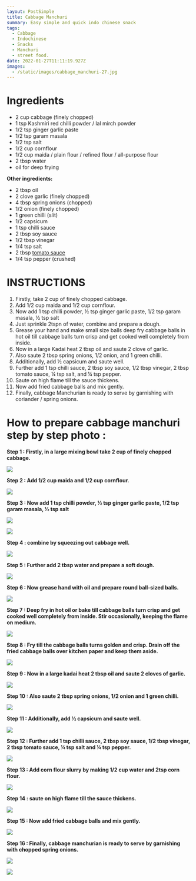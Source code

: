 ```yaml
---
layout: PostSimple
title: Cabbage Manchuri
summary: Easy simple and quick indo chinese snack
tags:
  - Cabbage
  - Indochinese
  - Snacks
  - Manchuri
  - street food.
date: 2022-01-27T11:11:19.927Z
images:
  - /static/images/cabbage_manchuri-27.jpg
---
```

# Ingredients

* 2 cup cabbage (finely chopped)
* 1 tsp Kashmiri red chilli powder / lal mirch powder 
* 1/2 tsp ginger garlic paste
* 1/2 tsp garam masala
* 1/2 tsp salt
* 1/2 cup cornflour
* 1/2 cup maida / plain flour / refined flour / all-purpose flour
* 2 tbsp water
* oil for deep frying

**Other ingredients:**

* 2 tbsp oil
* 2 clove garlic (finely chopped)
* 4 tbsp spring onions (chopped)
* 1/2 onion (finely chopped)
* 1 green chilli (slit)
* 1/2 capsicum 
* 1 tsp chilli sauce
* 2 tbsp soy sauce
* 1/2 tbsp vinegar
* 1/4 tsp salt
* 2 tbsp [tomato sauce](https://hebbarskitchen.com/tomato-sauce-recipe-tomato-ketchup/)
* 1/4 tsp pepper (crushed)

# INSTRUCTIONS

1. Firstly, take 2 cup of finely chopped cabbage.
2. Add 1/2 cup maida and 1/2 cup cornflour.
3. Now add 1 tsp chilli powder, ½ tsp ginger garlic paste, 1/2 tsp garam masala, ½ tsp salt
4. Just sprinkle 2tspn of water, combine and prepare a dough.
5. Grease your hand and make small size balls deep fry cabbage balls in hot oil till cabbage balls turn crisp and get cooked well completely from inside.
6. Now in a large Kadai heat 2 tbsp oil and saute 2 clove of garlic.
7. Also saute 2 tbsp spring onions, 1/2 onion, and 1 green chilli.
8. Additionally, add ½ capsicum and saute well.
9. Further add 1 tsp chilli sauce, 2 tbsp soy sauce, 1/2 tbsp vinegar, 2 tbsp tomato sauce, ¼ tsp salt, and ¼ tsp pepper.
10. Saute on high flame till the sauce thickens.
11. Now add fried cabbage balls and mix gently.
12. Finally, cabbage Manchurian is ready to serve by garnishing with coriander / spring onions.

# How to prepare cabbage manchuri step by step photo :

**Step 1 : Firstly, in a large mixing bowl take 2 cup of finely chopped cabbage.**

![](/static/images/cabbage_manchuri-0.jpg)

**Step 2 : Add 1/2 cup maida and 1/2 cup cornflour.**

![](/static/images/cabbage_manchuri-1.jpg)

**Step 3 : Now add 1 tsp chilli powder, ½ tsp ginger garlic paste, 1/2 tsp garam masala, ½ tsp salt**

![](/static/images/cabbage_manchuri-4.jpg)

![](/static/images/cabbage_manchuri-2.jpg)

**Step 4 : combine by squeezing out cabbage well.**

![](/static/images/cabbage_manchuri-5.jpg)

**Step 5 : Further add 2 tbsp water and prepare a soft dough.**

![](/static/images/cabbage_manchuri-6.jpg)

**Step 6 : Now grease hand with oil and prepare round ball-sized balls.**

![](/static/images/cabbage_manchuri-8.jpg)

**Step 7 : Deep fry in hot oil or bake till cabbage balls turn crisp and get cooked well completely from inside. Stir occasionally, keeping the flame on medium.**

![](/static/images/cabbage_manchuri-10.jpg)

**Step 8 : Fry till the cabbage balls turns golden and crisp. Drain off the fried cabbage balls over kitchen paper and keep them aside.**

![](/static/images/cabbage_manchuri-11.jpg)

**Step 9 : Now in a large kadai heat 2 tbsp oil and saute 2 cloves of garlic.**

![](/static/images/cabbage_manchuri-13.jpg)

**Step 10 : Also saute 2 tbsp spring onions, 1/2 onion and 1 green chilli.**

![](/static/images/cabbage_manchuri-15.jpg)

**Step 11 : Additionally, add ½ capsicum and saute well.**

![](/static/images/cabbage_manchuri-16.jpg)

**Step 12 : Further add 1 tsp chilli sauce, 2 tbsp soy sauce, 1/2 tbsp vinegar, 2 tbsp** [](https://hebbarskitchen.com/tomato-sauce-recipe-tomato-ketchup/)**tomato sauce, ¼ tsp salt and ¼ tsp pepper.**

![](/static/images/20220127_174532-collage.jpg)

**Step 13 : Add corn flour slurry by making 1/2 cup water and 2tsp corn flour.**

![](/static/images/cabbage_manchuri-22.jpg)

**Step 14 : saute on high flame till the sauce thickens.**

![](/static/images/cabbage_manchuri-23.jpg)

**Step 15 : Now add fried cabbage balls and mix gently.**

![](/static/images/cabbage_manchuri-24.jpg)

**Step 16 : Finally, cabbage manchurian is ready to serve by garnishing with chopped spring onions.**

![](/static/images/cabbage_manchuri-26.jpg)

![](/static/images/cabbage_manchuri-27.jpg)